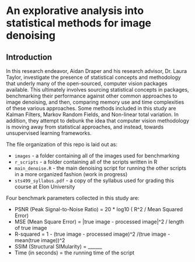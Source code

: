 # An explorative analysis into statistical methods for image denoising

## Introduction
In this research endeavor, Aidan Draper and his research advisor, Dr. Laura Taylor, investigate the presence of statistical concepts and methodology that underly many of the open-sourced, computer vision packages available. This ultimately involves sourcing statistical concepts in packages, benchmarking their performance against other common approaches to image denoising, and then, comparing memory use and time complexities of these various approaches. Some methods included in this study are Kalman Filters, Markov Random Fields, and Non-linear total variation. In addition, they attempt to debunk the idea that computer vision methodology is moving away from statistical approaches, and instead, towards unsupervised learning frameworks.

The file organization of this repo is laid out as:
* `images` - a folder containing all of the images used for benchmarking
* `r_scripts` - a folder containing all of the scripts written in R
* `main_denoise.R` - the main denoising script for running the other scripts in a more organized fashion (work in progress)
* `sts499_syllabus.pdf` - a copy of the syllabus used for grading this course at Elon University

Four benchmark parameters collected in this study are:
* PSNR (Peak Signal-to-Noise Ratio) = 20 * log10 ( R^2 / Mean Squared Error)
* MSE (Mean Square Error) = |true image - processed image|^2 / length of true image
* R-squared = 1 - (true image - processed image)^2 /(true image - mean(true image))^2
* SSIM (Structural SIMularity) = ______
* Time (in seconds) = the running time of the script